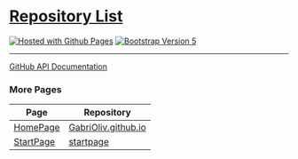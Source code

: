 # [Repository List](https://github.com/GabriOliv/repository-list)

[![Hosted with Github Pages](https://img.shields.io/badge/Hosted-Github%20Pages-blue?style=flat-square&logo=github)](https://pages.github.com/)
[![Bootstrap Version 5](https://img.shields.io/badge/Bootstrap-5.0-blueviolet?style=flat-square&logo=bootstrap)](https://getbootstrap.com/docs/versions/)

---

[GitHub API Documentation](https://docs.github.com/en/rest)

### More Pages

| Page | Repository |
| ------ | ------ |
| [HomePage](https://gabrioliv.github.io/) | [GabriOliv.github.io](https://github.com/GabriOliv/GabriOliv.github.io) |
| [StartPage](https://gabrioliv.github.io/startpage/) | [startpage](https://github.com/GabriOliv/startpage) |

